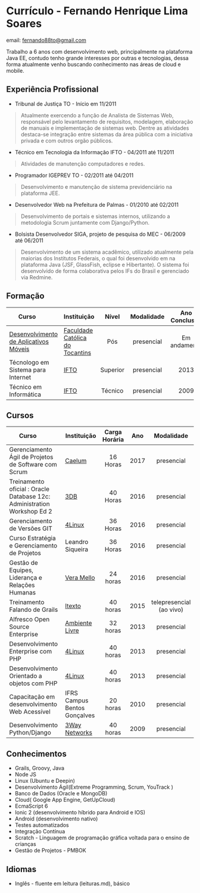 # Currículo - Fernando Henrique Lima Soares

email: fernando88to@gmail.com


Trabalho a 6 anos com desenvolvimento web, principalmente na plataforma Java EE, contudo tenho grande interesses por outras e tecnologias, dessa forma atualmente venho buscando conhecimento nas áreas de cloud e mobile.


## Experiência Profissional
* Tribunal de Justiça TO - Início em 11/2011

>Atualmente exercendo a  função de Analista de Sistemas Web, responsável pelo levantamento de requisitos,  modelagem, elaboração de manuais e implementação de sistemas web. Dentre as atividades destaca-se integração entre sistemas da área pública com a iniciativa privada e com outros orgão públicos. 

* Técnico em Tecnologia da Informação IFTO  - 04/2011 até 11/2011

>Atividades de manutenção computadores e redes.

* Programador IGEPREV TO - 02/2011 até 04/2011

> Desenvolvimento e manutenção de sistema previdenciário na plataforma JEE.

* Desenvolvedor Web na Prefeitura de Palmas -  01/2010 até 02/2011

>Desenvolvimento de portais e sistemas internos, utilizando a metodologia Scrum juntamente com Django/Python.

* Bolsista Desenvolvedor SIGA, projeto de pesquisa do MEC  - 06/2009 até 06/2011

>Desenvolvimento de um sistema acadêmico, utilizado atualmente pela maiorias dos Institutos Federais, o qual foi desenvolvido em na plataforma Java (JSF, GlassFish, eclipse e Hibertante). O sistema foi desenvolvido de forma colaborativa pelos IFs do Brasil e gerenciado via Redmine.


## Formação
| Curso         | Instituição | Nível | Modalidade | Ano Conclusão|
| -------------|-------------|:---------:|:-----:|:-----:|
|[Desenvolvimento de Aplicativos Móveis](desenvolvimento_de_aplicativo_moveis.md) | [Faculdade Católica do Tocantins](http://www.catolica-to.edu.br/) | Pós | presencial | Em andamento|
|Técnologo em Sistema para Internet | [IFTO](http://www.ifto.edu.br) | Superior | presencial | 2013
|Técnico em Informática | [IFTO](http://www.ifto.edu.br/) | Técnico| presencial | 2009 |


## Cursos

| Curso         | Instituição | Carga Horária | Ano | Modalidade|
| ------------- |-------------|:-----:|:-----:|:-----:|
| Gerenciamento Ágil de Projetos de Software com Scrum| [Caelum ](https://www.caelum.com.br/)| 16 Horas | 2017 |presencial |
| Treinamento oficial : Oracle Database 12c: Administration Workshop Ed 2| [3DB ](http://www.3db.net.br/www/)| 40 Horas | 2016 |presencial |
| Gerenciamento de Versões GIT      |[4Linux](https://www.4linux.com.br/) | 36 Horas | 2016 |presencial |
|Curso Estratégia e Gerenciamento de Projetos | Leandro Siqueira | 36 Horas | 2016 | presencial |
|Gestão de Equipes, Liderança e Relações Humanas | [Vera Mello](http://facebook.com.br/VeraMelloVM) | 24 horas | 2016 | presencial|
|Treinamento Falando de Grails | [Itexto](http://formacao.itexto.com.br/) | 40 horas | 2015| telepresencial (ao vivo)|
Alfresco Open Source Enterprise | [Ambiente Livre](http://www.ambientelivre.com.br) | 32 horas | 2013 | presencial|
|Desenvolvimento Enterprise com PHP | [4Linux](https://www.4linux.com.br/) | 40 horas | 2013 | presencial|
|Desenvolvimento Orientado a objetos com PHP | [4Linux](https://www.4linux.com.br/) | 40 horas | 2013 | presencial|
|Capacitação em desenvolvimento Web Acessível | IFRS Campus Bentos Gonçalves | 20 horas | 2010 | presencial|
|Desenvolvimento Python/Django | [3Way Networks](http://3way.com.br/) | 40 horas | 2009 | presencial|


## Conhecimentos

* Grails, Groovy, Java
* Node JS
* Linux (Ubuntu e Deepin)
* Desenvolvimento Ágil(Extreme Programming,  Scrum, YouTrack )
* Banco de Dados (Oracle e MongoDB)
* Cloud( Google App Engine, GetUpCloud)
* EcmaScript 6
* Ionic 2 (desenvolvimento híbrido para Android e IOS)
* Android (desenvolvimento nativo)
* Testes automatizados
* Integração Contínua
* Scratch - Linguagem de programação gráfica voltada para o ensino de crianças
* Gestão de Projetos - PMBOK



## Idiomas

* Inglês - fluente em leitura (leituras.md), básico
